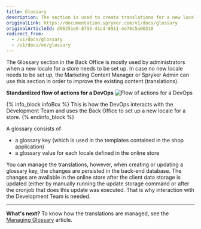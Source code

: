 ```yaml
---
title: Glossary
description: The section is used to create translations for a new locale or update the existing ones in the Back Office.
originalLink: https://documentation.spryker.com/v1/docs/glossary
originalArticleId: d96251e6-8793-41cd-8911-4e70c5a00310
redirect_from:
  - /v1/docs/glossary
  - /v1/docs/en/glossary
---
```


The Glossary section in the Back Office is mostly used by administrators when a new locale for a store needs to be set up. In case no new locale needs to be set up, the Marketing Content Manager or Spryker Admin can use this section in order to improve the existing content (translations).

**Standardized flow of actions for a DevOps**
![Flow of actions for a DevOps](https://spryker.s3.eu-central-1.amazonaws.com/docs/User+Guides/Back+Office+User+Guides/Glossary/glossary-section.png) 

{% info_block infoBox %}
This is how the DevOps interacts with the Development Team and uses the Back Office to set up a new locale for a store.
{% endinfo_block %}

A glossary consists of
* a glossary key (which is used in the templates contained in the shop application)
* a glossary value for each locale defined in the online store

You can manage the translations, however, when creating or updating a glossary key, the changes are persisted in the back-end database. The changes are available in the online store after the client data storage is updated (either by manually running the update storage command or after the cronjob that does this update was executed. That is why interaction with the Development Team is needed.
***
**What's next?**
To know how the translations are managed, see the [Managing Glossary](/docs/scos/user/user-guides/201811.0/back-office-user-guide/glossary/managing-glossary.html) article.
